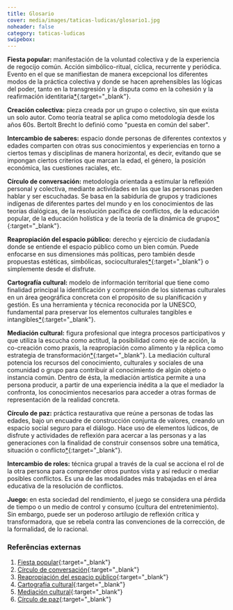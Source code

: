 ```yaml
---
title: Glosario
cover: media/images/taticas-ludicas/glosario1.jpg
noheader: false
category: taticas-ludicas
swipebox: 
---
```


**Fiesta popular:** manifestación de la voluntad colectiva y de la experiencia de regocijo común. Acción simbólico-ritual, cíclica, recurrente y periódica. Evento en el que se manifiestan de manera excepcional los diferentes modos de la práctica colectiva y donde se hacen aprehensibles las lógicas del poder, tanto en la transgresión y la disputa como en la cohesión y la reafirmación identitaria[*](http://www.scielo.org.co/scielo.php?script=sci_arttext&pid=S1900-54072015000100007){:target="_blank"}.

**Creación colectiva:** pieza creada por un grupo o colectivo, sin que exista un solo autor. Como teoría teatral se aplica como metodología desde los años 60s. Bertolt Brecht lo definió como "puesta en común del saber".

**Intercambio de saberes:** espacio donde personas de diferentes contextos y edades comparten con otras sus conocimientos y experiencias en torno a ciertos temas y disciplinas de manera horizontal, es decir, evitando que se impongan ciertos criterios que marcan la edad, el género, la posición económica, las cuestiones raciales, etc.

**Círculo de conversación:** metodología orientada a estimular la reflexión personal y colectiva, mediante actividades en las que las personas pueden hablar y ser escuchadas. Se basa en la sabiduría de grupos y tradiciones indígenas de diferentes partes del mundo y en los conocimientos de las teorías dialógicas, de la resolución pacífica de conflictos, de la educación popular, de la educación holística y de la teoría de la dinámica de grupos[*](https://www.redalyc.org/articulo.oa?id=194124286002){:target="_blank"}.

**Reapropiación del espacio público:** derecho y ejercicio de ciudadanía donde se entiende el espacio público como un bien común. Puede enfocarse en sus dimensiones más políticas, pero también desde propuestas estéticas, simbólicas, socioculturales[*](https://editorialfau.wordpress.com/2020/06/12/example-post-3/){:target="_blank"} o simplemente desde el disfrute.

**Cartografía cultural:** modelo de información territorial que tiene como finalidad principal la identificación y comprensión de los sistemas culturales en un área geográfica concreta con el propósito de su planificación y gestión. Es una herramienta y técnica reconocida por la UNESCO, fundamental para preservar los elementos culturales tangibles e intangibles[*](https://revistas.uca.es/index.php/periferica/article/view/1705/1597){:target="_blank"}.

**Mediación cultural:** figura profesional que integra procesos participativos y que utiliza la escucha como actitud, la posibilidad como eje de acción, la co-creación como praxis, la reapropiación como alimento y la réplica como estrategia de transformación[*](https://culturayciudadania.culturaydeporte.gob.es/dam/jcr:bd1d6f15-5adc-450a-89f7-06d2d7787072/Vanesa-Cejudo.pdf){:target="_blank"}. La mediación cultural potencia los recursos del conocimiento, culturales y sociales de una comunidad o grupo para contribuir al conocimiento de algún objeto o instancia común. Dentro de ésta, la mediación artística permite a una persona producir, a partir de una experiencia inédita a la que el mediador la confronta, los conocimientos necesarios para acceder a otras formas de representación de la realidad concreta.

**Círculo de paz:** práctica restaurativa que reúne a personas de todas las edades, bajo un encuadre de construcción conjunta de valores, creando un espacio social seguro para el diálogo. Hace uso de elementos lúdicos, de disfrute y actividades de reflexión para acercar a las personas y a las generaciones con la finalidad de construir consensos sobre una temática, situación o conflicto[*](https://integracion-academica.org/attachments/article/153/05%20Circulos%20de%20Paz%20-%20ZMartinez%20FBernal.pdf){:target="_blank"}.

**Intercambio de roles:** técnica grupal a través de la cual se acciona el rol de la otra persona para comprender otros puntos vista y así reducir o mediar posibles conflictos. Es una de las modalidades más trabajadas en el área educativa de la resolución de conflictos.

**Juego:** en esta sociedad del rendimiento, el juego se considera una pérdida de tiempo o un medio de control y consumo (cultura del entretenimiento). Sin embargo, puede ser un poderoso artilugio de reflexión crítica y transformadora, que se rebela contra las convenciones de la corrección, de la formalidad, de lo racional.

### Referências externas
  1. [Fiesta popular](http://www.scielo.org.co/scielo.php?script=sci_arttext&pid=S1900-54072015000100007){:target="_blank"}
  2. [Círculo de conversación](https://www.redalyc.org/articulo.oa?id=194124286002){:target="_blank"}
  3. [Reapropiación del espacio público](https://editorialfau.wordpress.com/2020/06/12/example-post-3/){:target="_blank"}
  4. [Cartografía cultural](https://revistas.uca.es/index.php/periferica/article/view/1705/1597){:target="_blank"}
  5. [Mediación cultural](https://culturayciudadania.culturaydeporte.gob.es/dam/jcr:bd1d6f15-5adc-450a-89f7-06d2d7787072/Vanesa-Cejudo.pdf){:target="_blank"}
  6. [Círculo de paz](https://integracion-academica.org/attachments/article/153/05%20Circulos%20de%20Paz%20-%20ZMartinez%20FBernal.pdf){:target="_blank"}
  